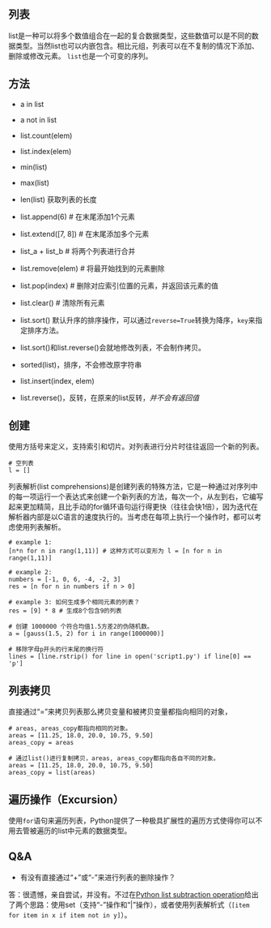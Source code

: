 ## 列表

list是一种可以将多个数值组合在一起的复合数据类型，这些数值可以是不同的数据类型。当然list也可以内嵌包含。相比元组，列表可以在不复制的情况下添加、删除或修改元素。 `list`也是一个可变的序列。


## 方法

- a in list
- a not in list
- list.count(elem)
- list.index(elem)
- min(list)
- max(list)
- len(list) 获取列表的长度

- list.append(6) # 在末尾添加1个元素
- list.extend([7, 8]) # 在末尾添加多个元素
- list_a + list_b # 将两个列表进行合并
- list.remove(elem) # 将最开始找到的元素删除
- list.pop(index) # 删除对应索引位置的元素，并返回该元素的值
- list.clear() # 清除所有元素
- list.sort() 默认升序的排序操作，可以通过`reverse=True`转换为降序，`key`来指定排序方法。
- list.sort()和list.reverse()会就地修改列表，不会制作拷贝。
- sorted(list)，排序，不会修改原字符串
- list.insert(index, elem)
- list.reverse()，反转，在原来的list反转，*并不会有返回值*


## 创建

使用方括号来定义，支持索引和切片。对列表进行分片时往往返回一个新的列表。

```
# 空列表
l = []
```

列表解析(list comprehensions)是创建列表的特殊方法，它是一种通过对序列中的每一项运行一个表达式来创建一个新列表的方法，每次一个，从左到右，它编写起来更加精简，且比手动的for循环语句运行得更快（往往会快1倍），因为迭代在解析器内部是以C语言的速度执行的。当考虑在每项上执行一个操作时，都可以考虑使用列表解析。

```
# example 1:
[n*n for n in rang(1,11)] # 这种方式可以变形为 l = [n for n in range(1,11)]

# example 2:
numbers = [-1, 0, 6, -4, -2, 3]
res = [n for n in numbers if n > 0]

# example 3: 如何生成多个相同元素的列表？
res = [9] * 8 # 生成8个包含9的列表

# 创建 1000000 个符合均值1.5方差2的伪随机数。
a = [gauss(1.5, 2) for i in range(1000000)]

# 移除字母p开头的行末尾的换行符
lines = [line.rstrip() for line in open('script1.py') if line[0] == 'p']
```


## 列表拷贝

直接通过“=”来拷贝列表那么拷贝变量和被拷贝变量都指向相同的对象，

```
# areas, areas_copy都指向相同的对象。
areas = [11.25, 18.0, 20.0, 10.75, 9.50]
areas_copy = areas

# 通过list()进行复制拷贝，areas, areas_copy都指向各自不同的对象。
areas = [11.25, 18.0, 20.0, 10.75, 9.50]
areas_copy = list(areas)
```


## 遍历操作（Excursion）

使用`for`语句来遍历列表，Python提供了一种极具扩展性的遍历方式使得你可以不用去管被遍历的list中元素的数据类型。


## Q&A

- 有没有直接通过“+”或“-”来进行列表的删除操作？

答：很遗憾，亲自尝试，并没有。不过在[Python list subtraction operation](https://stackoverflow.com/questions/3428536/python-list-subtraction-operation)给出了两个思路：使用set（支持“-”操作和“|”操作），或者使用列表解析式（`[item for item in x if item not in y]`）。

